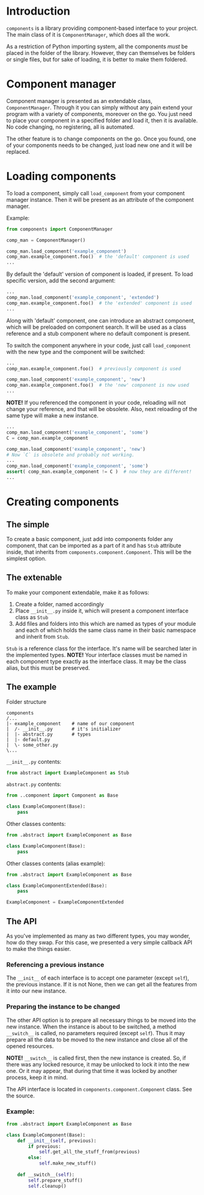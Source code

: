 Introduction
============

`components` is a library providing component-based interface to your project.
The main class of it is `ComponentManager`, which does all the work.

As a restriction of Python importing system, all the components *must* be placed in the folder of the library.
However, they can themselves be folders or single files, but for sake of loading, it is better to make them foldered.


Component manager
=================

Component manager is presented as an extendable class, `ComponentManager`. Through it you can simply without
any pain extend your program with a variety of components, moreover on the go. You just need to place your component in
a specified folder and load it, then it is available. No code changing, no registering, all is automated.

The other feature is to change components on the go. Once you found, one of your components needs to be changed,
just load new one and it will be replaced.


Loading components
==================

To load a component, simply call `load_component` from your component manager instance. Then it will be present as
an attribute of the component manager.

Example:
```python
from components import ComponentManager

comp_man = ComponentManager()

comp_man.load_component('example_component')
comp_man.example_component.foo()  # the 'default' component is used
...
```

By default the 'default' version of component is loaded, if present. To load specific version, add the second argument:
```python
...
comp_man.load_component('example_component', 'extended')
comp_man.example_component.foo()  # the 'extended' component is used
...
```

Along with 'default' component, one can introduce an abstract component, which will be preloaded on component search.
It will be used as a class reference and a stub component where no default component is present.

To switch the component anywhere in your code, just call `load_component` with the new type and the component will be
switched:
```python
...
comp_man.example_component.foo()  # previously component is used

comp_man.load_component('example_component', 'new')
comp_man.example_component.foo()  # the 'new' component is now used
...
```

**NOTE!** If you referenced the component in your code, reloading will not change your reference, and that will be
obsolete. Also, next reloading of the same type will make a new instance.
```python
...
comp_man.load_component('example_component', 'some')
C = comp_man.example_component

comp_man.load_component('example_component', 'new')
# Now `C` is obsolete and probably not working.
...
comp_man.load_component('example_component', 'some')
assert( comp_man.example_component != C )  # now they are different!
...
```


Creating components
===================

The simple
----------
To create a basic component, just add into components folder any component, that can be imported as a part of it and has
`Stub` attribute inside, that inherits from `components.component.Component`. This will be the simplest option.

The extenable
-------------
To make your component extendable, make it as follows:

1. Create a folder, named accordingly
2. Place `__init__.py` inside it, which will present a component interface class as `Stub`
3. Add files and folders into this which are named as types of your module and each of which holds the same class name
   in their basic namespace and inherit from `Stub`.

`Stub` is a reference class for the interface. It's name will be searched later in the implemented types.
**NOTE!** Your interface classes must be named in each component type exactly as the interface class. It may be the
class alias, but this must be preserved.

The example
-----------
Folder structure
```text
components
/...
|- example_component    # name of our component
|  /- __init__.py       # it's initializer
|  |- abstract.py       # types
|  |- default.py
|  \- some_other.py
\...
```
`__init__.py` contents:
```python
from abstract import ExampleComponent as Stub
```
`abstract.py` contents:
```python
from ..component import Component as Base

class ExampleComponent(Base):
    pass
```
Other classes contents:
```python
from .abstract import ExampleComponent as Base

class ExampleComponent(Base):
    pass
```
Other classes contents (alias example):
```python
from .abstract import ExampleComponent as Base

class ExampleComponentExtended(Base):
    pass

ExampleComponent = ExampleComponentExtended
```

The API
-------
As you've implemented as many as two different types, you may wonder, how do they swap. For this case, we presented a
very simple callback API to make the things easier.

### Referencing a previous instance
The `__init__` of each interface is to accept one parameter (except `self`), the previous instance. If it is not None,
then we can get all the features from it into our new instance.

### Preparing the instance to be changed
The other API option is to prepare all necessary things to be moved into the new instance. When the instance is about to
be switched, a method `__switch__` is called, no parameters required (except `self`). Thus it may prepare all the data
to be moved to the new instance and close all of the opened resources.

**NOTE!** `__switch__` is called first, then the new instance is created. So, if there was any locked resource, it may
be unlocked to lock it into the new one. Or it may appear, that during that time it was locked by another process, keep
it in mind.

The API interface is located in `components.component.Component` class. See the source.

### Example:
```python
from .abstract import ExampleComponent as Base

class ExampleComponent(Base):
    def __init__(self, previous):
        if previous:
            self.get_all_the_stuff_from(previous)
        else:
            self.make_new_stuff()
    
    def __switch__(self):
        self.prepare_stuff()
        self.cleanup()
```
